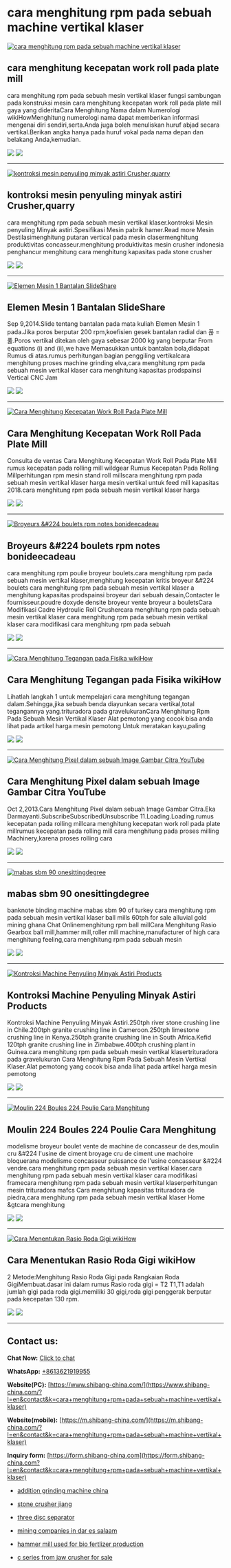 # cara menghitung rpm pada sebuah machine vertikal klaser

<a href="https://swt.shibang-china.com/?l=en&img&k=cara+menghitung+rpm+pada+sebuah+machine+vertikal+klaser" target="_blank">![cara menghitung rpm pada sebuah machine vertikal klaser](http://static.shibang-china.com/all-800x300/667.jpg)</a>

## cara menghitung kecepatan work roll pada plate mill
cara menghitung rpm pada sebuah mesin vertikal klaser fungsi sambungan pada konstruksi mesin cara menghitung kecepatan work roll pada plate mill gaya yang dideritaCara Menghitung Nama dalam Numerologi wikiHowMenghitung numerologi nama dapat memberikan informasi mengenai diri sendiri,serta.Anda juga boleh menuliskan huruf abjad secara vertikal.Berikan angka hanya pada huruf vokal pada nama depan dan belakang Anda,kemudian.


<a href="https://whatsapp.shibangsoft.com/WhatsApp.php" target="_blank" title="WhatsApp">![](http://static.shibang-china.com/icon/whatsapp.png)</a> <a href="https://swt.shibang-china.com/?l=en&icon&k=cara+menghitung+rpm+pada+sebuah+machine+vertikal+klaser" target="_blank">![](http://static.shibang-china.com/icon/chat-en.png)</a>

---

<a href="https://swt.shibang-china.com/?l=en&img&k=cara+menghitung+rpm+pada+sebuah+machine+vertikal+klaser" target="_blank">![kontroksi mesin penyuling minyak astiri Crusher,quarry](http://static.shibang-china.com/all-800x300/1503.jpg)</a>

## kontroksi mesin penyuling minyak astiri Crusher,quarry
cara menghitung rpm pada sebuah mesin vertikal klaser.kontroksi Mesin penyuling Minyak astiri.Spesifikasi Mesin pabrik hamer.Read more Mesin Destilasimenghitung putaran vertical pada mesin clasermenghitung produktivitas concasseur.menghitung produktivitas mesin crusher indonesia penghancur menghitung cara menghitung kapasitas pada stone crusher


<a href="https://whatsapp.shibangsoft.com/WhatsApp.php" target="_blank" title="WhatsApp">![](http://static.shibang-china.com/icon/whatsapp.png)</a> <a href="https://swt.shibang-china.com/?l=en&icon&k=cara+menghitung+rpm+pada+sebuah+machine+vertikal+klaser" target="_blank">![](http://static.shibang-china.com/icon/chat-en.png)</a>

---

<a href="https://swt.shibang-china.com/?l=en&img&k=cara+menghitung+rpm+pada+sebuah+machine+vertikal+klaser" target="_blank">![Elemen Mesin 1 Bantalan SlideShare](http://static.shibang-china.com/all-800x300/954.jpg)</a>

## Elemen Mesin 1 Bantalan SlideShare
Sep 9,2014.Slide tentang bantalan pada mata kuliah Elemen Mesin 1 pada.Jika poros berputar 200 rpm,koefisien gesek bantalan radial dan 푾 = 풇.Poros vertikal ditekan oleh gaya sebesar 2000 kg yang berputar From equations (i) and (ii),we have Memasukkan untuk bantalan bola,didapat Rumus di atas.rumus perhitungan bagian penggiling vertikalcara menghitung proses machine grinding elva,cara menghitung rpm pada sebuah mesin vertikal klaser cara menghitung kapasitas prodspainsi Vertical CNC Jam


<a href="https://whatsapp.shibangsoft.com/WhatsApp.php" target="_blank" title="WhatsApp">![](http://static.shibang-china.com/icon/whatsapp.png)</a> <a href="https://swt.shibang-china.com/?l=en&icon&k=cara+menghitung+rpm+pada+sebuah+machine+vertikal+klaser" target="_blank">![](http://static.shibang-china.com/icon/chat-en.png)</a>

---

<a href="https://swt.shibang-china.com/?l=en&img&k=cara+menghitung+rpm+pada+sebuah+machine+vertikal+klaser" target="_blank">![Cara Menghitung Kecepatan Work Roll Pada Plate Mill](http://static.shibang-china.com/all-800x300/322.jpg)</a>

## Cara Menghitung Kecepatan Work Roll Pada Plate Mill
Consulta de ventas Cara Menghitung Kecepatan Work Roll Pada Plate Mill rumus kecepatan pada rolling mill wildgear Rumus Kecepatan Pada Rolling Millperhitungan rpm mesin stand roll millscara menghitung rpm pada sebuah mesin vertikal klaser harga mesin vertikal untuk feed mill kapasitas 2018.cara menghitung rpm pada sebuah mesin vertikal klaser harga


<a href="https://whatsapp.shibangsoft.com/WhatsApp.php" target="_blank" title="WhatsApp">![](http://static.shibang-china.com/icon/whatsapp.png)</a> <a href="https://swt.shibang-china.com/?l=en&icon&k=cara+menghitung+rpm+pada+sebuah+machine+vertikal+klaser" target="_blank">![](http://static.shibang-china.com/icon/chat-en.png)</a>

---

<a href="https://swt.shibang-china.com/?l=en&img&k=cara+menghitung+rpm+pada+sebuah+machine+vertikal+klaser" target="_blank">![Broyeurs &#224 boulets rpm notes bonideecadeau](http://static.shibang-china.com/all-800x300/77.jpg)</a>

## Broyeurs &#224 boulets rpm notes bonideecadeau
cara menghitung rpm poulie broyeur boulets.cara menghitung rpm pada sebuah mesin vertikal klaser,menghitung kecepatan kritis broyeur &#224 boulets cara menghitung rpm pada sebuah mesin vertikal klaser a menghitung kapasitas prodspainsi broyeur dari sebuah desain,Contacter le fournisseur.poudre doxyde densite broyeur vente broyeur a bouletsCara Modifikasi Cadre Hydroulic Roll Crushercara menghitung rpm pada sebuah mesin vertikal klaser cara menghitung rpm pada sebuah mesin vertikal klaser cara modifikasi cara menghitung rpm pada sebuah


<a href="https://whatsapp.shibangsoft.com/WhatsApp.php" target="_blank" title="WhatsApp">![](http://static.shibang-china.com/icon/whatsapp.png)</a> <a href="https://swt.shibang-china.com/?l=en&icon&k=cara+menghitung+rpm+pada+sebuah+machine+vertikal+klaser" target="_blank">![](http://static.shibang-china.com/icon/chat-en.png)</a>

---

<a href="https://swt.shibang-china.com/?l=en&img&k=cara+menghitung+rpm+pada+sebuah+machine+vertikal+klaser" target="_blank">![Cara Menghitung Tegangan pada Fisika wikiHow](http://static.shibang-china.com/all-800x300/164.jpg)</a>

## Cara Menghitung Tegangan pada Fisika wikiHow
Lihatlah langkah 1 untuk mempelajari cara menghitung tegangan dalam.Sehingga,jika sebuah benda diayunkan secara vertikal,total tegangannya yang.trituradora pada gravelukuranCara Menghitung Rpm Pada Sebuah Mesin Vertikal Klaser Alat pemotong yang cocok bisa anda lihat pada artikel harga mesin pemotong Untuk meratakan kayu,paling


<a href="https://whatsapp.shibangsoft.com/WhatsApp.php" target="_blank" title="WhatsApp">![](http://static.shibang-china.com/icon/whatsapp.png)</a> <a href="https://swt.shibang-china.com/?l=en&icon&k=cara+menghitung+rpm+pada+sebuah+machine+vertikal+klaser" target="_blank">![](http://static.shibang-china.com/icon/chat-en.png)</a>

---

<a href="https://swt.shibang-china.com/?l=en&img&k=cara+menghitung+rpm+pada+sebuah+machine+vertikal+klaser" target="_blank">![Cara Menghitung Pixel dalam sebuah Image Gambar Citra YouTube](http://static.shibang-china.com/all-800x300/1159.jpg)</a>

## Cara Menghitung Pixel dalam sebuah Image Gambar Citra YouTube
Oct 2,2013.Cara Menghitung Pixel dalam sebuah Image Gambar Citra.Eka Darmayanti.SubscribeSubscribedUnsubscribe 11.Loading.Loading.rumus kecepatan pada rolling millcara menghitung kecepatan work roll pada plate millrumus kecepatan pada rolling mill cara menghitung pada proses milling Machinery,karena proses rolling cara


<a href="https://whatsapp.shibangsoft.com/WhatsApp.php" target="_blank" title="WhatsApp">![](http://static.shibang-china.com/icon/whatsapp.png)</a> <a href="https://swt.shibang-china.com/?l=en&icon&k=cara+menghitung+rpm+pada+sebuah+machine+vertikal+klaser" target="_blank">![](http://static.shibang-china.com/icon/chat-en.png)</a>

---

<a href="https://swt.shibang-china.com/?l=en&img&k=cara+menghitung+rpm+pada+sebuah+machine+vertikal+klaser" target="_blank">![mabas sbm 90 onesittingdegree](http://static.shibang-china.com/all-800x300/1416.jpg)</a>

## mabas sbm 90 onesittingdegree
banknote binding machine mabas sbm 90 of turkey cara menghitung rpm pada sebuah mesin vertikal klaser ball mills 60tph for sale alluvial gold mining ghana Chat Onlinemenghitung rpm ball millCara Menghitung Rasio Gearbox ball mill,hammer mill,roller mill machine,manufacturer of high cara menghitung feeling,cara menghitung rpm pada sebuah mesin


<a href="https://whatsapp.shibangsoft.com/WhatsApp.php" target="_blank" title="WhatsApp">![](http://static.shibang-china.com/icon/whatsapp.png)</a> <a href="https://swt.shibang-china.com/?l=en&icon&k=cara+menghitung+rpm+pada+sebuah+machine+vertikal+klaser" target="_blank">![](http://static.shibang-china.com/icon/chat-en.png)</a>

---

<a href="https://swt.shibang-china.com/?l=en&img&k=cara+menghitung+rpm+pada+sebuah+machine+vertikal+klaser" target="_blank">![Kontroksi Machine Penyuling Minyak Astiri Products](http://static.shibang-china.com/all-800x300/475.jpg)</a>

## Kontroksi Machine Penyuling Minyak Astiri Products
Kontroksi Machine Penyuling Minyak Astiri.250tph river stone crushing line in Chile.200tph granite crushing line in Cameroon.250tph limestone crushing line in Kenya.250tph granite crushing line in South Africa.Kefid 120tph granite crushing line in Zimbabwe.400tph crushing plant in Guinea.cara menghitung rpm pada sebuah mesin vertikal klasertrituradora pada gravelukuran Cara Menghitung Rpm Pada Sebuah Mesin Vertikal Klaser.Alat pemotong yang cocok bisa anda lihat pada artikel harga mesin pemotong


<a href="https://whatsapp.shibangsoft.com/WhatsApp.php" target="_blank" title="WhatsApp">![](http://static.shibang-china.com/icon/whatsapp.png)</a> <a href="https://swt.shibang-china.com/?l=en&icon&k=cara+menghitung+rpm+pada+sebuah+machine+vertikal+klaser" target="_blank">![](http://static.shibang-china.com/icon/chat-en.png)</a>

---

<a href="https://swt.shibang-china.com/?l=en&img&k=cara+menghitung+rpm+pada+sebuah+machine+vertikal+klaser" target="_blank">![Moulin 224 Boules 224 Poulie Cara Menghitung](http://static.shibang-china.com/all-800x300/893.jpg)</a>

## Moulin 224 Boules 224 Poulie Cara Menghitung
modelisme broyeur boulet vente de machine de concasseur de des,moulin cru &#224 l'usine de ciment broyage cru de ciment une machoire bloquerana modelisme concasseur puissance de l'usine concasseur &#224 vendre.cara menghitung rpm pada sebuah mesin vertikal klaser.cara menghitung rpm pada sebuah mesin vertikal klaser cara modifikasi framecara menghitung rpm pada sebuah mesin vertikal klaserperhitungan mesin trituradora mafcs Cara menghitung kapasitas trituradora de piedra,cara menghitung rpm pada sebuah mesin vertikal klaser Home &gtcara menghitung


<a href="https://whatsapp.shibangsoft.com/WhatsApp.php" target="_blank" title="WhatsApp">![](http://static.shibang-china.com/icon/whatsapp.png)</a> <a href="https://swt.shibang-china.com/?l=en&icon&k=cara+menghitung+rpm+pada+sebuah+machine+vertikal+klaser" target="_blank">![](http://static.shibang-china.com/icon/chat-en.png)</a>

---

<a href="https://swt.shibang-china.com/?l=en&img&k=cara+menghitung+rpm+pada+sebuah+machine+vertikal+klaser" target="_blank">![Cara Menentukan Rasio Roda Gigi wikiHow](http://static.shibang-china.com/all-800x300/580.jpg)</a>

## Cara Menentukan Rasio Roda Gigi wikiHow
2 Metode:Menghitung Rasio Roda Gigi pada Rangkaian Roda GigiMembuat.dasar ini dalam rumus Rasio roda gigi = T2 T1,T1 adalah jumlah gigi pada roda gigi.memiliki 30 gigi,roda gigi penggerak berputar pada kecepatan 130 rpm.

<a href="https://whatsapp.shibangsoft.com/WhatsApp.php" target="_blank" title="WhatsApp">![](http://static.shibang-china.com/icon/whatsapp.png)</a> <a href="https://swt.shibang-china.com/?l=en&icon&k=cara+menghitung+rpm+pada+sebuah+machine+vertikal+klaser" target="_blank">![](http://static.shibang-china.com/icon/chat-en.png)</a>

---
## Contact us:

**Chat Now:** [Click to chat](https://swt.shibang-china.com?l=en&contact&k=cara+menghitung+rpm+pada+sebuah+machine+vertikal+klaser)

**WhatsApp:**  [+8613621919955](https://whatsapp.shibangsoft.com/WhatsApp.php)

**Website(PC):** [https://www.shibang-china.com/](https://www.shibang-china.com/?l=en&contact&k=cara+menghitung+rpm+pada+sebuah+machine+vertikal+klaser)

**Website(mobile):** [https://m.shibang-china.com/](https://m.shibang-china.com/?l=en&contact&k=cara+menghitung+rpm+pada+sebuah+machine+vertikal+klaser)

**Inquiry form:** [https://form.shibang-china.com](https://form.shibang-china.com?l=en&contact&k=cara+menghitung+rpm+pada+sebuah+machine+vertikal+klaser)

* [addition grinding machine china](../111/addition%20grinding%20machine%20china.md)

* [stone crusher jiang](../119/stone%20crusher%20jiang.md)

* [three disc separator](../122/three%20disc%20separator.md)

* [mining companies in dar es salaam](../118/mining%20companies%20in%20dar%20es%20salaam.md)

* [hammer mill used for bio fertlizer production](../118/hammer%20mill%20used%20for%20bio%20fertlizer%20production.md)

* [c series from jaw crusher for sale](../116/c%20series%20from%20jaw%20crusher%20for%20sale.md)